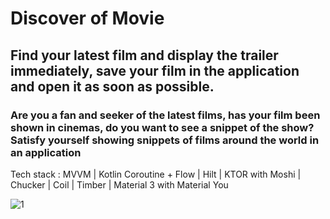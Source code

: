 # Discover of Movie
## Find your latest film and display the trailer immediately, save your film in the application and open it as soon as possible.

### Are you a fan and seeker of the latest films, has your film been shown in cinemas, do you want to see a snippet of the show? Satisfy yourself showing snippets of films around the world in an application

Tech stack : MVVM | Kotlin Coroutine + Flow | Hilt | KTOR with Moshi | Chucker | Coil | Timber | Material 3 with Material You


![1](https://github.com/boysmtv/boys-learn-fe-android-ktor-movie/assets/30995595/a0885157-2f40-416e-8c26-caddc2c77164)

